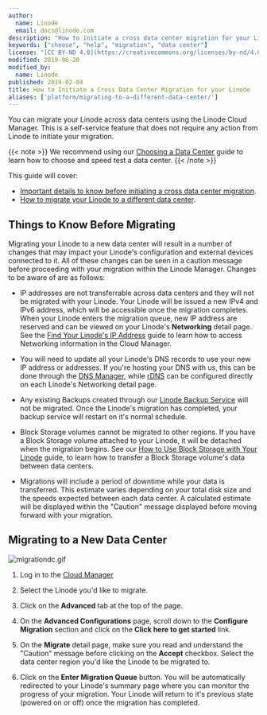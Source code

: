 ```yaml
---
author:
  name: Linode
  email: docs@linode.com
description: "How to initiate a cross data center migration for your Linode using the Cloud Manager."
keywords: ["choose", "help", "migration", "data center"]
license: "[CC BY-ND 4.0](https://creativecommons.org/licenses/by-nd/4.0)"
modified: 2019-06-20
modified_by:
  name: Linode
published: 2019-02-04
title: How to Initiate a Cross Data Center Migration for your Linode
aliases: ['platform/migrating-to-a-different-data-center/']
---
```


You can migrate your Linode across data centers using the Linode Cloud Manager. This is a self-service feature that does not require any action from Linode to initiate your migration.

{{< note >}}
We recommend using our [Choosing a Data Center](/docs/platform/how-to-choose-a-data-center/) guide to learn how to choose and speed test a data center.
{{< /note >}}

This guide will cover:

- [Important details to know before initiating a cross data center migration](/docs/platform/migrating-to-a-different-data-center/#things-to-know-before-migrating).
- [How to migrate your Linode to a different data center](/docs/platform/migrating-to-a-different-data-center/#migrating-to-a-new-data-center).

## Things to Know Before Migrating

Migrating your Linode to a new data center will result in a number of changes that may impact your Linode's configuration and external devices connected to it. All of these changes can be seen in a caution message before proceeding with your migration within the Linode Manager. Changes to be aware of are as follows:

- IP addresses are not transferrable across data centers and they will not be migrated with your Linode. Your Linode will be issued a new IPv4 and IPv6 address, which will be accessible once the migration completes. When your Linode enters the migration queue, new IP address are reserved and can be viewed on your Linode's **Networking** detail page. See the [Find Your Linode's IP Address](/docs/quick-answers/linode-platform/find-your-linodes-ip-address/) guide to learn how to access Networking information in the Cloud Manager.

- You will need to update all your Linode's DNS records to use your new IP address or addresses. If you're hosting your DNS with us, this can be done through the [DNS Manager](https://www.linode.com/docs/platform/manager/dns-manager/), while [rDNS](https://www.linode.com/docs/networking/dns/configure-your-linode-for-reverse-dns/) can be configured directly on each Linode's Networking detail page.

- Any existing Backups created through our [Linode Backup Service](/docs/platform/disk-images/linode-backup-service/) will not be migrated. Once the Linode's migration has completed, your backup service will restart on it's normal schedule.

- Block Storage volumes cannot be migrated to other regions. If you have a Block Storage volume attached to your Linode, it will be detached when the migration begins. See our [How to Use Block Storage with Your Linode](/docs/platform/block-storage/how-to-use-block-storage-with-your-linode/#how-to-transfer-block-storage-data-between-data-centers) guide, to learn how to transfer a Block Storage volume's data between data centers.

- Migrations will include a period of downtime while your data is transferred. This estimate varies depending on your total disk size and the speeds expected between each data center. A calculated estimate will be displayed within the "Caution" message displayed before moving forward with your migration.

## Migrating to a New Data Center

![migrationdc.gif](migrationdc.gif)

1. Log in to the [Cloud Manager](https://www.cloud.linode.com)

1. Select the Linode you'd like to migrate.

1. Click on the **Advanced** tab at the top of the page.

1. On the **Advanced Configurations** page, scroll down to the **Configure Migration** section and click on the **Click here to get started** link.

1. On the **Migrate** detail page, make sure you read and understand the "Caution" message before clicking on the **Accept** checkbox. Select the data center region you'd like the Linode to be migrated to.

1. Click on the **Enter Migration Queue** button. You will be automatically redirected to your Linode's summary page where you can monitor the progress of your migration. Your Linode will return to it's previous state (powered on or off) once the migration has completed.